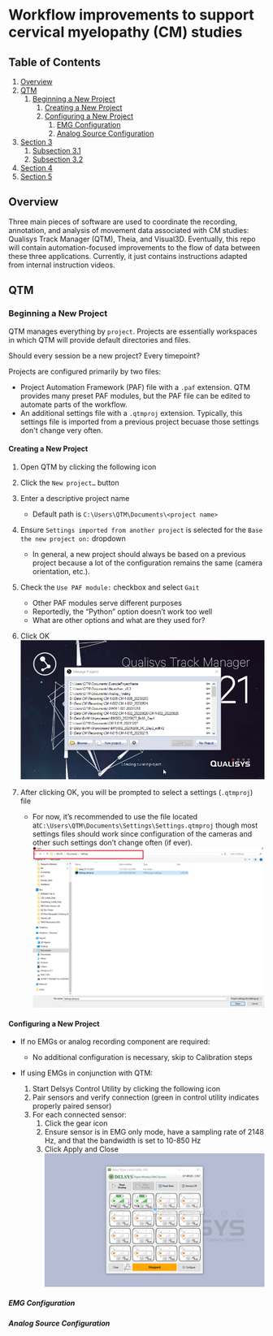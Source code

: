 # Workflow improvements to support cervical myelopathy (CM) studies

## Table of Contents
1. [Overview](#overview)
2. [QTM](#qtm)
    1. [Beginning a New Project](#beginning-a-new-project)
        1. [Creating a New Project](#creating-a-new-project)
        2. [Configuring a New Project](#configuring-a-new-project)
            1. [EMG Configuration](#emg-configuration)
            2. [Analog Source Configuration](#analog-source-configuration)
4. [Section 3](#section-3)
    1. [Subsection 3.1](#subsection-31)
    2. [Subsection 3.2](#subsection-32)
5. [Section 4](#section-4)
6. [Section 5](#section-5)


## Overview
Three main pieces of software are used to coordinate the recording, annotation, and analysis of movement data associated with CM studies: Qualisys Track Manager (QTM), Theia, and Visual3D.
Eventually, this repo will contain automation-focused improvements to the flow of data between these three applications. Currently, it just contains instructions adapted from internal instruction videos.

## QTM
### Beginning a New Project
QTM manages everything by `project`. Projects are essentially workspaces in which QTM will provide default directories and files.  
  
Should every session be a new project? Every timepoint?  
  
Projects are configured primarily by two files:
- Project Automation Framework (PAF) file with a `.paf` extension. QTM provides many preset PAF modules, but the PAF file can be edited to automate parts of the workflow.
- An additional settings file with a `.qtmproj` extension. Typically, this settings file is imported from a previous project becuase those settings don't change very often.  

#### Creating a New Project
1.	Open QTM by clicking the following icon  
2.	Click the `New project…` button
3.	Enter a descriptive project name
    -   Default path is `C:\Users\QTM\Documents\<project name>`
4.	Ensure `Settings imported from another project` is selected for the `Base the new project on:` dropdown
    -	In general, a new project should always be based on a previous project because a lot of the configuration remains the same (camera orientation, etc.).
5.	Check the `Use PAF module:` checkbox and select `Gait`
    -	Other PAF modules serve different purposes
    -	Reportedly, the “Python” option doesn’t work too well
    -	What are other options and what are they used for?
6.	Click OK
![Creation of new project in QTM](assets/qtm_new_project.gif)
 
7.	After clicking OK, you will be prompted to select a settings (`.qtmproj`) file
    -	For now, it’s recommended to use the file located at```C:\Users\QTM\Documents\Settings\Settings.qtmproj``` though most settings files should work since configuration of the cameras and other such settings don’t change often (if ever).  
![Select the settings file](assets/qtm_settings_file.png)

#### Configuring a New Project
-	If no EMGs or analog recording component are required:
    -	No additional configuration is necessary, skip to Calibration steps

-	If using EMGs in conjunction with QTM:
    1.  Start Delsys Control Utility by clicking the following icon  
    2.	Pair sensors and verify connection (green in control utility indicates properly paired sensor)
    3.	For each connected sensor:
        1.	Click the gear icon
        2.	Ensure sensor is in EMG only mode, have a sampling rate of 2148 Hz, and that the bandwidth is set to 10-850 Hz
        3.	Click Apply and Close
![Modify EMG settings](assets/trigno_sensor_config.gif)

##### EMG Configuration
##### Analog Source Configuration







